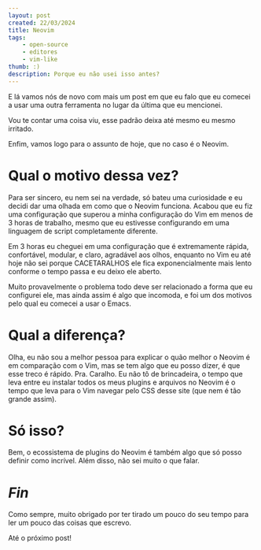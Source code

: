 ```yaml
---
layout: post
created: 22/03/2024
title: Neovim
tags:
    - open-source
    - editores
    - vim-like
thumb: :)
description: Porque eu não usei isso antes?
---
```

E lá vamos nós de novo com mais um post em que eu falo que eu comecei a usar
uma outra ferramenta no lugar da última que eu mencionei.

Vou te contar uma coisa viu, esse padrão deixa até mesmo eu mesmo irritado.

Enfim, vamos logo para o assunto de hoje, que no caso é o Neovim.

# Qual o motivo dessa vez?

Para ser sincero, eu nem sei na verdade, só bateu uma curiosidade e eu decidi
dar uma olhada em como que o Neovim funciona. Acabou que eu fiz uma
configuração que superou a minha configuração do Vim em menos de 3 horas de
trabalho, mesmo que eu estivesse configurando em uma linguagem de script
completamente diferente.

Em 3 horas eu cheguei em uma configuração que é extremamente rápida, confortável,
modular, e claro, agradável aos olhos, enquanto no Vim eu até hoje não sei
porque CACETARALHOS ele fica exponencialmente mais lento conforme o tempo passa
e eu deixo ele aberto.

Muito provavelmente o problema todo deve ser relacionado a forma
que eu configurei ele, mas ainda assim é algo que incomoda, e foi um dos
motivos pelo qual eu comecei a usar o Emacs.

# Qual a diferença?

Olha, eu não sou a melhor pessoa para explicar o quão melhor o Neovim é em
comparação com o Vim, mas se tem algo que eu posso dizer, é que esse treco é
rápido. Pra. Caralho. Eu não tô de brincadeira, o tempo que leva entre eu
instalar todos os meus plugins e arquivos no Neovim é o tempo que leva para o
Vim navegar pelo CSS desse site (que nem é tão grande assim).

# Só isso?

Bem, o ecossistema de plugins do Neovim é também algo que só
posso definir como incrível. Além disso, não sei muito o que falar.

# _Fin_

Como sempre, muito obrigado por ter tirado um pouco do seu tempo para ler um
pouco das coisas que escrevo.

Até o próximo post!
